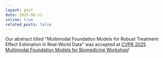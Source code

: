 ```yaml
---
layout: post
date: 2025-06-11
inline: true
related_posts: false
---
```


Our abstract titled "Multimodal Foundation Models for Robust Treatment Effect Estimation in Real-World Data" was accepted at [CVPR 2025 Multimodal Foundation Models for Biomedicine Workshop](https://sites.google.com/view/mmfm-biomed-2025/)!
